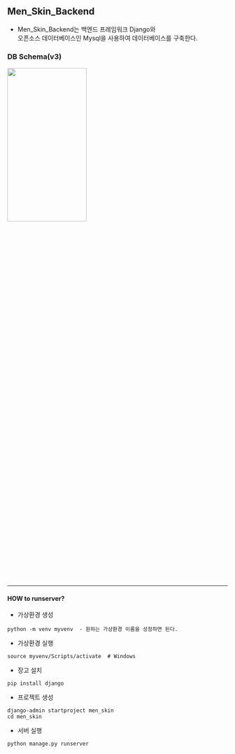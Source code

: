 ## Men_Skin_Backend
- Men_Skin_Backend는 백엔드 프레임워크 Django와 <br>
  오픈소스 데이터베이스인 Mysql을 사용하여 데이터베이스를 구축한다.

### DB Schema(v3)
<img src= "https://user-images.githubusercontent.com/79985009/127145832-32347d1e-4d01-4dfa-abdb-1f4e67c4eaa0.png" width="60%" height="30%">

---

#### HOW to runserver?
- 가상환경 생성
~~~
python -m venv myvenv  - 원하는 가상환경 이름을 성정하면 된다.
~~~

- 가상환경 실행
~~~
source myvenv/Scripts/activate  # Windows
~~~

- 장고 설치
~~~
pip install django
~~~

- 프로젝트 생성
~~~
django-admin startproject men_skin
cd men_skin
~~~

- 서버 실행
~~~
python manage.py runserver
~~~



